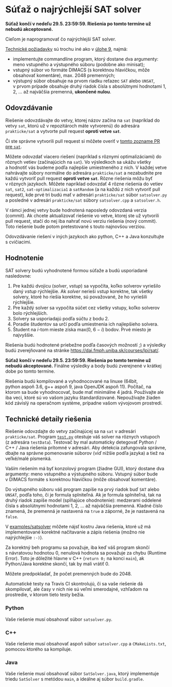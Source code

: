 Súťaž o najrýchlejší SAT solver
===============================

**Súťaž končí v nedeľu 29.5. 23:59:59. Riešenia po tomto termíne už nebudú
akceptované.**

Cieľom je naprogramovať čo najrýchlejší SAT solver.

[Technické požiadavky](#technické-detaily-riešenia) sú trochu iné ako
v [úlohe 9](../pu09), najmä:
- implementujte commandline program, ktorý dostane dva argumenty: meno vstupného a výstupného súboru
  (podobne ako minisat);
- vstupný súbor vo formáte DIMACS (s korektnou hlavičkou, môže obsahovať komentáre),
  max. 2048 premenných;
- výstupný súbor obsahuje na prvom riadku reťazec `SAT` alebo `UNSAT`, v prvom
  prípade obsahuje druhý riadok čísla s absolútnymi hodnotami 1, 2, … až
  najväčšia premenná, **ukončené nulou**.

## Odovzdávanie

Riešenie odovzdávajte do vetvy, ktorej názov začína na `sat` (napríklad do
vetvy `sat`, ktorú už v repozitároch máte vytvorenú) do adresára `prakticke/sat`
a vytvorte pull request **oproti vetve `sat`**.

Či ste správne vytvorili pull request si môžete overiť
v [tomto zozname PR pre `sat`](https://github.com/pulls?utf8=%E2%9C%93&q=is%3Aopen+is%3Apr+user%3AFMFI-UK-1-AIN-412+base%3Asat).

Môžete odovzdať viacero riešení (napríklad s rôznymi optimalizáciami) do
rôznych vetiev (začínajúcich na `sat`). Vo výsledkoch sa ukážu všetky
a hodnotiť vás budeme podľa najlepšie umiestneného z nich. V každej vetve
nahrávajte súbory normálne do adresára `prakticke/sat` a nezabudnite pre každú
vytvoriť pull request **oproti vetve `sat`**. Rôzne riešenia môžu byť v rôznych
jazykoch. Môžete napríklad odovzdať 4 rôzne riešenia do vetiev `sat`, `sat2`,
`sat-optimalizacia1` a `satRandom` (a na každú z nich vytvoriť pull request),
kde prvé tri budú mať v adresári `prakticke/sat` súbor `satsolver.py` a posledné
v adresári `prakticke/sat` súbory `satsolver.cpp` a `satsolver.h`.

V rámci jednej vetvy bude hodnotená naposledy odovzdaná verzia (commit). Ak
chcete aktualizovať riešenie vo vetve, ktorej ste už vytvorili pull request,
stačí do nej iba nahrať novú verziu riešenia (nový commit). Toto riešenie
bude potom pretestované s touto najnovšou verziou.

Odovzdávanie riešení v iných jazykoch ako python, C++ a Java konzultujte s cvičiacimi.

## Hodnotenie

SAT solvery budú vyhodnotené formou súťaže a budú usporiadané nasledovne:

1. Pre každú dvojicu (<var>solver</var>, <var>vstup</var>) sa vypočíta, koľko solverov
   vyriešilo daný <var>vstup</var> rýchlejšie. Ak <var>solver</var> nerieši <var>vstup</var> korektne, tak
   všetky solvery, ktoré ho riešia korektne, sú považované, že ho vyriešili
   rýchlejšie.
1. Pre každý solver sa vypočíta súčet cez všetky vstupy, koľko solverov bolo
   rýchlejších.
1. Solvery sa usporiadajú podľa súčtu z bodu 2.
1. Poradie študentov sa určí podľa umiestnenia ich najlepšieho solvera.
1. Študent na <var>i</var>-tom mieste získa max(0, 6 − <var>i</var>) bodov. Prvé miesto je najvyššie.

Riešenia budú hodnotené priebežne podľa časových možností ;) a výsledky
budú zverejňované na stránke https://dai.fmph.uniba.sk/courses/lpi/sat/.

**Súťaž končí v nedeľu 29.5. 23:59:59. Riešenia po tomto termíne už nebudú
akceptované.** Finálne výsledky a body budú zverejnené v krátkej dobe po tomto
termíne.

Riešenia budú kompilované a vyhodnocované na linuxe (64bit,
python aspoň 3.6, g++ aspoň 9, java OpenJDK aspoň 11).
Počítač, na ktorom sa bude vyhodnocovať, bude mať minimálne 4 jadrá.
Používajte ale iba veci, ktoré sú vo vašom jazyku štandardizované.
Nepoužívajte žiaden kód závislý na operačnom systéme, prípadne vašom
vývojovom prostredí.

## Technické detaily riešenia

Riešenie odovzdajte do vetvy začínajúcej sa na `sat` v adresári `prakticke/sat`.
Program [`test.py`](test.py) otestuje váš solver na rôznych vstupoch
(z adresára `testData`). Testovač by mal automaticky detegovať Python / C++ / Java
riešenia prítomné v adresári. Aby detekcia zafungovala správne, dbajte na správne pomenovanie
súborov (viď nižšie podľa jazyka) a tiež na veľké/malé písmenká.

Vaším riešením má byť konzolový program (žiadne GUI), ktorý dostane dva
argumenty: meno vstupného a výstupného súboru. Vstupný súbor bude v DIMACS
formáte s korektnou hlavičkou (môže obsahovať komentáre).

Do výstupného súboru váš program zapíše na prvý riadok buď `SAT` alebo `UNSAT`,
podľa toho, či je formula splniteľná. Ak je formula splniteľná, tak na druhý
riadok zapíše model (spĺňajúce ohodnotenie): medzerami oddelené čísla s
absolútnymi hodnotami 1, 2, … až najväčšia premenná. Kladné číslo znamená, že
premenná je nastavená na `true` a záporné, že je nastavená na `false`.

V [examples/satsolver](../../examples/satsolver) môžete nájsť kostru Java
riešenia, ktoré už má implementované korektné načítavanie a zápis riešenia
(možno nie najrýchlejšie `:-)`).

Za korektný beh programu sa považuje, iba keď váš program skončí s návratovou hodnotou 0,
nenulová hodnota sa považuje za chybu (Runtime Error). Toto je dôležité hlavne v C++
(`return 0;` na konci `main`), ak Python/Java korektne skončí, tak by mali vrátiť 0.

Môžete predpokladať, že počet premenných bude do 2048.

Automatické testy na Travis CI skontrolujú, či sa vaše riešenie dá skompilovať,
ale časy v nich nie sú veľmi smerodajné, vzhľadom na prostredie, v ktorom
tieto testy bežia.

### Python

Vaše riešenie musí obsahovať súbor `satsolver.py`.

### C++

Vaše riešenie musí obsahovať aspoň súbor `satsolver.cpp` a `CMakeLists.txt`,
pomocou ktorého sa kompiluje.

### Java

Vaše riešenie musí obsahovať súbor `SatSolver.java`, ktorý implementuje
triedu `SatSolver` s metódou `main`, a ideálne aj súbor `build.gradle`.

